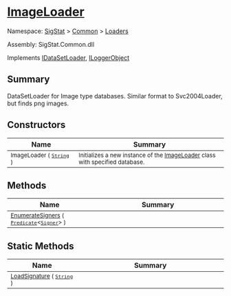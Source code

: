 # [ImageLoader](./ImageLoader.md)

Namespace: [SigStat]() > [Common](./../README.md) > [Loaders](./README.md)

Assembly: SigStat.Common.dll

Implements [IDataSetLoader](./IDataSetLoader.md), [ILoggerObject](./../ILoggerObject.md)

## Summary
DataSetLoader for Image type databases.  Similar format to Svc2004Loader, but finds png images.

## Constructors

| Name<a href="#"><img width=150></a> | Summary<a href="#"><img width=475></a> | 
| --- | --- | 
| <sub>ImageLoader ( [`String`](https://docs.microsoft.com/en-us/dotnet/api/System.String) )</sub>| <sub>Initializes a new instance of the [ImageLoader](https://github.com/hargitomi97/sigstat/blob/master/docs/md/SigStat/Common/Loaders/ImageLoader.md) class with specified database.</sub>| <br>


## Methods

| Name<a href="#"><img width=150></a> | Summary<a href="#"><img width=475></a> | 
| --- | --- | 
| <sub>[EnumerateSigners](./Methods/ImageLoader-100663994.md) ( [`Predicate`](https://docs.microsoft.com/en-us/dotnet/api/System.Predicate-1)\<[`Signer`](./../Signer.md)> )</sub>| <sub></sub>| <br>


## Static Methods

| Name<a href="#"><img width=150></a> | Summary<a href="#"><img width=475></a> | 
| --- | --- | 
| <sub>[LoadSignature](./Methods/ImageLoader-100663995.md) ( [`String`](https://docs.microsoft.com/en-us/dotnet/api/System.String) )</sub>| <sub></sub>| <br>


